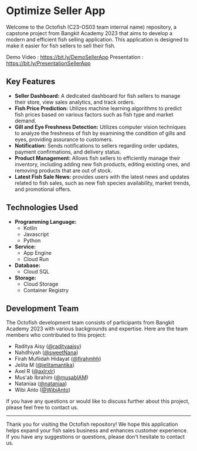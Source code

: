 # Optimize Seller App

Welcome to the Octofish (C23-OS03 team internal name) repository, a capstone project from Bangkit Academy 2023 that aims to develop a modern and efficient fish selling application. This application is designed to make it easier for fish sellers to sell their fish.

Demo Video : https://bit.ly/DemoSellerApp
Presentation : https://bit.ly/PresentationSellerApp

## Key Features

- **Seller Dashboard:** A dedicated dashboard for fish sellers to manage their store, view sales analytics, and track orders.
- **Fish Price Prediction:** Utilizes machine learning algorithms to predict fish prices based on various factors such as fish type and market demand.
- **Gill and Eye Freshness Detection:** Utilizes computer vision techniques to analyze the freshness of fish by examining the condition of gills and eyes, providing assurance to customers.
- **Notification:** Sends notifications to sellers regarding order updates, payment confirmations, and delivery status.
- **Product Management:** Allows fish sellers to efficiently manage their inventory, including adding new fish products, editing existing ones, and removing products that are out of stock.
- **Latest Fish Sale News:** provides users with the latest news and updates related to fish sales, such as new fish species availability, market trends, and promotional offers.

## Technologies Used

- **Programming Language:** 
    - Kotlin 
    - Javascript
    - Python 
- **Service:**
    - App Engine
    - Cloud Run
- **Database:** 
    - Cloud SQL
- **Storage:** 
    - Cloud Storage
    - Container Registry    

## Development Team

The Octofish development team consists of participants from Bangkit Academy 2023 with various backgrounds and expertise. Here are the team members who contributed to this project:

- Raditya Aisy ([@radityaaisy](https://github.com/raditya-aisy))
- Nahdhiyah ([@sweetNana](https://github.com/sweetNana))
- Firah Mufiidah Hidayat ([@firahmhh](https://github.com/firahmhh))
- Jelita M ([@jelitamantika](https://github.com/jelitamantika))
- Axel R ([@axlrxlr](https://github.com/axlrxlr))
- Mus'ab Ibrahim ([@musabIAM](https://github.com/musabIAM))
- Nataniaa ([@nataniaa](https://github.com/nataniaa))
- Wibi Anto ([@WibiAnto](https://github.com/WibiAnto))


If you have any questions or would like to discuss further about this project, please feel free to contact us.

---

Thank you for visiting the Octofish repository! We hope this application helps expand your fish sales business and enhances customer experience. If you have any suggestions or questions, please don't hesitate to contact us.
